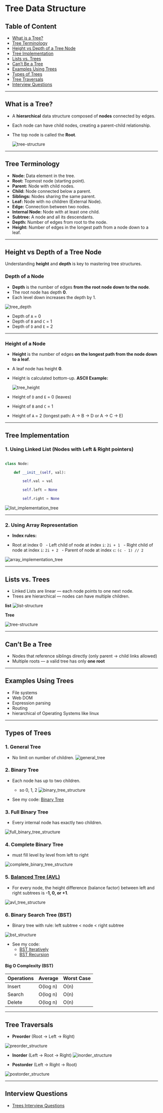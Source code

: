 # Tree Data Structure

## Table of Content

- [What is a Tree?](#what-is-a-tree)
- [Tree Terminology](#tree-terminology)
- [Height vs Depth of a Tree Node](#height-vs-depth-of-a-tree-node)
- [Tree Implementation](#tree-implementation)
- [Lists vs. Trees](#lists-vs-trees)
- [Can’t Be a Tree](#cant-be-a-tree)
- [Examples Using Trees](#examples-using-trees)
- [Types of Trees](#types-of-trees)
- [Tree Traversals](#tree-traversals)
- [Interview Questions](#interview-questions)

---

## What is a Tree?

- A **hierarchical** data structure composed of **nodes** connected by edges.
- Each node can have child nodes, creating a parent-child relationship.
- The top node is called the **Root**.

  ![tree-structure](../attachment/images/tree-structure.svg)

---

## Tree Terminology

- **Node:** Data element in the tree.
- **Root:** Topmost node (starting point).
- **Parent:** Node with child nodes.
- **Child:** Node connected below a parent.
- **Siblings:** Nodes sharing the same parent.
- **Leaf:** Node with no children (External Node).
- **Edge:** Connection between two nodes.
- **Internal Node:** Node with at least one child.
- **Subtree:** A node and all its descendants.
- **Depth:** Number of edges from root to the node.
- **Height:** Number of edges in the longest path from a node down to a leaf.

---

## Height vs Depth of a Tree Node

Understanding **height** and **depth** is key to mastering tree structures.

### Depth of a Node

- **Depth** is the number of edges **from the root node down to the node**.
- The root node has depth **0**.
- Each level down increases the depth by 1.

![tree_depth](../attachment/images/tree_depth.svg)

- Depth of `A` = 0
- Depth of `B` and `C` = 1
- Depth of `D` and `E` = 2

---

### Height of a Node

- **Height** is the number of edges **on the longest path from the node down to a leaf**.
- A leaf node has height **0**.
- Height is calculated bottom-up.
  **ASCII Example:**

  ![tree_height](../attachment/images/tree_height.svg)

- Height of `D` and `E` = 0 (leaves)
- Height of `B` and `C` = 1
- Height of `A` = 2 (longest path: A → B → D or A → C → E)

---

## Tree Implementation

### 1. Using Linked List (Nodes with Left & Right pointers)

```python

class Node:

    def __init__(self, val):

        self.val = val

        self.left = None

        self.right = None

```

![list_implementation_tree](../attachment/images/list_implementation_tree.svg)

---

### 2. Using Array Representation

- **Index rules:**

- Root at index 0
    - Left child of node at index `i`: `2i + 1`
    - Right child of node at index `i`: `2i + 2`
    - Parent of node at index `c`: `(c - 1) // 2`

![array_implementation_tree](../attachment/images/array_implementation_tree.svg)

---

## Lists vs. Trees

- Linked Lists are linear — each node points to one next node.
- Trees are hierarchical — nodes can have multiple children.

**list**
![list-structure](../attachment/images/list-structure.svg)

**Tree**

![tree-structure](../attachment/images/tree-structure.svg)

---

## Can’t Be a Tree

- Nodes that reference siblings directly (only parent → child links allowed)
- Multiple roots — a valid tree has only **one root**

---

## Examples Using Trees

- File systems
- Web DOM
- Expression parsing
- Routing
- hierarchical of Operating Systems like linux

---

## Types of Trees

### 1. General Tree

- No limit on number of children.
  ![general_tree](../attachment/images/general_tree.svg)

### 2. Binary Tree

- Each node has up to two children.

  - so 0, 1, 2
    ![binary_tree_structure](../attachment/images/binary_tree_structure.svg)

- See my code: [Binary Tree](../my_code/Data_Structures/tree/binary_tree.py)

### 3. Full Binary Tree

- Every internal node has exactly two children.

![full_binary_tree_structure](../attachment/images/full_binary_tree_structure.svg)

### 4. Complete Binary Tree

- must fill level by level from left to right

![complete_binary_tree_structure](../attachment/images/complete_binary_tree_structure.svg)

### 5. [Balanced Tree (AVL)](./avl_tree.md)

- For every node, the height difference (balance factor) between left and right subtrees is **-1, 0, or +1**.

![avl_tree_structure](../attachment/images/avl_tree_structure.svg)

### 6. Binary Search Tree (BST)

- Binary tree with rule: left subtree < node < right subtree

![bst_structure](../attachment/images/bst_structure.svg)

- See my code:
  - [BST Iteratively](../my_code/Data_Structures/tree/binary_search_tree_Iteritavely.py)
  - [BST Recursion](../my_code/Data_Structures/tree/binary_search_tree_recursion.py)

#### Big O Complexity (BST)

| Operations | Average  | Worst Case |
| ---------- | -------- | ---------- |
| Insert     | O(log n) | O(n)       |
| Search     | O(log n) | O(n)       |
| Delete     | O(log n) | O(n)       |

---

## Tree Traversals

- **Preorder** (Root → Left → Right)

![preorder_structure](../attachment/images/preorder_structure.svg)

- **Inorder** (Left → Root → Right)
  ![inorder_structure](../attachment/images/inorder_structure.svg)

- **Postorder** (Left → Right → Root)

![postorder_structure](../attachment/images/postorder_structure.svg)

---

## Interview Questions

- [Trees Interview Questions](./tree-interview.md)
